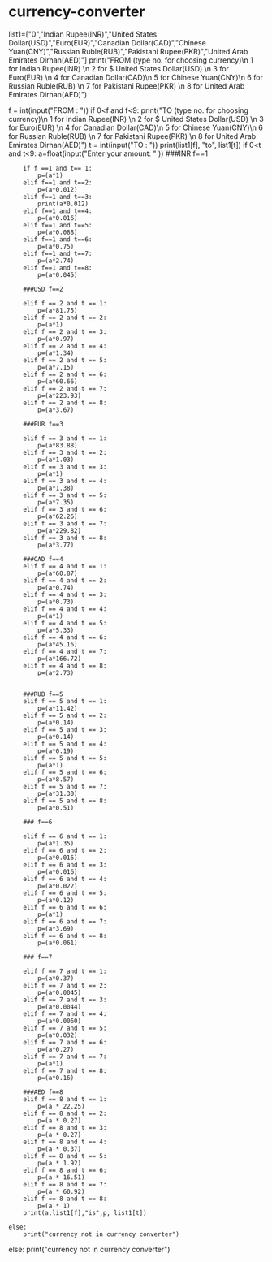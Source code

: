 # currency-converter
list1=["0","Indian Rupee(INR)","United States Dollar(USD)","Euro(EUR)","Canadian Dollar(CAD)","Chinese Yuan(CNY)","Russian Ruble(RUB)","Pakistani Rupee(PKR)","United Arab Emirates Dirhan(AED)"]
print("FROM (type no. for choosing currency)\n 1 for Indian Rupee(INR) \n 2 for $ United States Dollar(USD) \n 3 for Euro(EUR) \n 4 for Canadian Dollar(CAD)\n 5 for Chinese Yuan(CNY)\n 6 for Russian Ruble(RUB) \n 7 for Pakistani Rupee(PKR) \n 8 for United Arab Emirates Dirhan(AED)")

f = int(input("FROM : "))
if 0<f and f<9:
    print("TO (type no. for choosing currency)\n 1 for Indian Rupee(INR) \n 2 for $ United States Dollar(USD) \n 3 for Euro(EUR) \n 4 for Canadian Dollar(CAD)\n 5 for Chinese Yuan(CNY)\n 6 for Russian Ruble(RUB) \n 7 for Pakistani Rupee(PKR) \n 8 for United Arab Emirates Dirhan(AED)")
    t = int(input("TO : "))
    print(list1[f], "to", list1[t])
    if 0<t and t<9:
        a=float(input("Enter your amount: " ))
        ###INR f==1

        if f ==1 and t== 1:
            p=(a*1)
        elif f==1 and t==2:
            p=(a*0.012)
        elif f==1 and t==3:
            print(a*0.012)
        elif f==1 and t==4:
            p=(a*0.016)
        elif f==1 and t==5:
            p=(a*0.088)
        elif f==1 and t==6:
            p=(a*0.75)
        elif f==1 and t==7:
            p=(a*2.74)
        elif f==1 and t==8:
            p=(a*0.045)

        ###USD f==2

        elif f == 2 and t == 1:
            p=(a*81.75)
        elif f == 2 and t == 2:
            p=(a*1)
        elif f == 2 and t == 3:
            p=(a*0.97)
        elif f == 2 and t == 4:
            p=(a*1.34)
        elif f == 2 and t == 5:
            p=(a*7.15)
        elif f == 2 and t == 6:
            p=(a*60.66)
        elif f == 2 and t == 7:
            p=(a*223.93)
        elif f == 2 and t == 8:
            p=(a*3.67)

        ###EUR f==3

        elif f == 3 and t == 1:
            p=(a*83.88)
        elif f == 3 and t == 2:
            p=(a*1.03)
        elif f == 3 and t == 3:
            p=(a*1)
        elif f == 3 and t == 4:
            p=(a*1.38)
        elif f == 3 and t == 5:
            p=(a*7.35)
        elif f == 3 and t == 6:
            p=(a*62.26)
        elif f == 3 and t == 7:
            p=(a*229.82)
        elif f == 3 and t == 8:
            p=(a*3.77)

        ###CAD f==4
        elif f == 4 and t == 1:
            p=(a*60.87)
        elif f == 4 and t == 2:
            p=(a*0.74)
        elif f == 4 and t == 3:
            p=(a*0.73)
        elif f == 4 and t == 4:
            p=(a*1)
        elif f == 4 and t == 5:
            p=(a*5.33)
        elif f == 4 and t == 6:
            p=(a*45.16)
        elif f == 4 and t == 7:
            p=(a*166.72)
        elif f == 4 and t == 8:
            p=(a*2.73)


        ###RUB f==5
        elif f == 5 and t == 1:
            p=(a*11.42)
        elif f == 5 and t == 2:
            p=(a*0.14)
        elif f == 5 and t == 3:
            p=(a*0.14)
        elif f == 5 and t == 4:
            p=(a*0.19)
        elif f == 5 and t == 5:
            p=(a*1)
        elif f == 5 and t == 6:
            p=(a*8.57)
        elif f == 5 and t == 7:
            p=(a*31.30)
        elif f == 5 and t == 8:
            p=(a*0.51)

        ### f==6

        elif f == 6 and t == 1:
            p=(a*1.35)
        elif f == 6 and t == 2:
            p=(a*0.016)
        elif f == 6 and t == 3:
            p=(a*0.016)
        elif f == 6 and t == 4:
            p=(a*0.022)
        elif f == 6 and t == 5:
            p=(a*0.12)
        elif f == 6 and t == 6:
            p=(a*1)
        elif f == 6 and t == 7:
            p=(a*3.69)
        elif f == 6 and t == 8:
            p=(a*0.061)

        ### f==7

        elif f == 7 and t == 1:
            p=(a*0.37)
        elif f == 7 and t == 2:
            p=(a*0.0045)
        elif f == 7 and t == 3:
            p=(a*0.0044)
        elif f == 7 and t == 4:
            p=(a*0.0060)
        elif f == 7 and t == 5:
            p=(a*0.032)
        elif f == 7 and t == 6:
            p=(a*0.27)
        elif f == 7 and t == 7:
            p=(a*1)
        elif f == 7 and t == 8:
            p=(a*0.16)

        ###AED f==8
        elif f == 8 and t == 1:
            p=(a * 22.25)
        elif f == 8 and t == 2:
            p=(a * 0.27)
        elif f == 8 and t == 3:
            p=(a * 0.27)
        elif f == 8 and t == 4:
            p=(a * 0.37)
        elif f == 8 and t == 5:
            p=(a * 1.92)
        elif f == 8 and t == 6:
            p=(a * 16.51)
        elif f == 8 and t == 7:
            p=(a * 60.92)
        elif f == 8 and t == 8:
            p=(a * 1)
        print(a,list1[f],"is",p, list1[t])

    else:
        print("currency not in currency converter")
else:
    print("currency not in currency converter")
